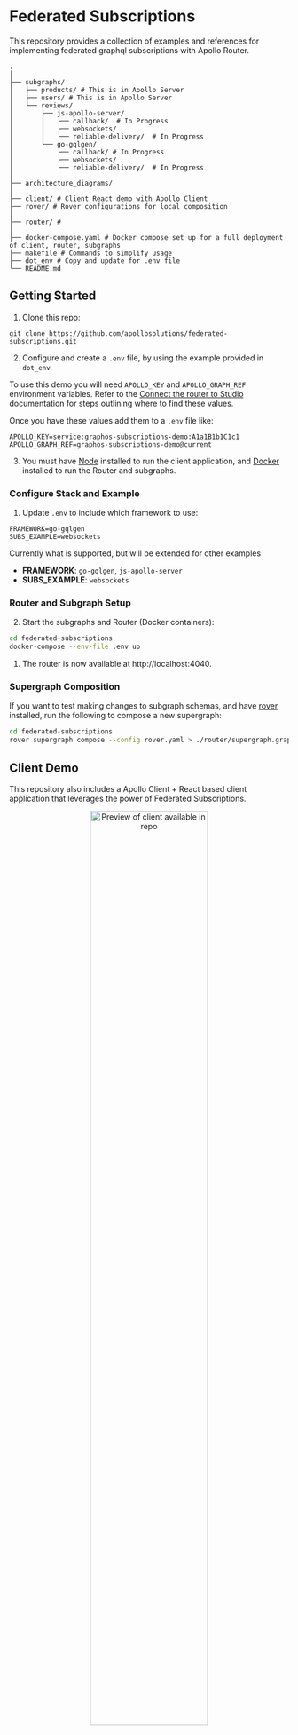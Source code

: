 # Federated Subscriptions

This repository provides a collection of examples and references for implementing federated graphql subscriptions with Apollo Router.

```shell
.
│
├── subgraphs/
│   ├── products/ # This is in Apollo Server
│   ├── users/ # This is in Apollo Server
│   └── reviews/
│       ├── js-apollo-server/
│       │   ├── callback/  # In Progress
│       │   ├── websockets/
│       │   └── reliable-delivery/  # In Progress
│       └── go-gqlgen/
│           ├── callback/ # In Progress
│           ├── websockets/
│           └── reliable-delivery/  # In Progress
│
├── architecture_diagrams/
│
├── client/ # Client React demo with Apollo Client
├── rover/ # Rover configurations for local composition
│
├── router/ #
│
├── docker-compose.yaml # Docker compose set up for a full deployment of client, router, subgraphs
├── makefile # Commands to simplify usage
├── dot_env # Copy and update for .env file
└── README.md
```

## Getting Started
1) Clone this repo:

```
git clone https://github.com/apollosolutions/federated-subscriptions.git
```


2) Configure and create a `.env` file, by using the example provided in `dot_env`

To use this demo you will need `APOLLO_KEY` and `APOLLO_GRAPH_REF` environment variables. Refer to the [Connect the router to Studio](https://www.apollographql.com/docs/router/managed-federation/setup/#4-connect-the-router-to-studio) documentation for steps outlining where to find these values.

Once you have these values add them to a `.env` file like:

```env
APOLLO_KEY=service:graphos-subscriptions-demo:A1a1B1b1C1c1
APOLLO_GRAPH_REF=graphos-subscriptions-demo@current
```

3) You must have [Node](https://nodejs.org/) installed to run the client application, and [Docker](https://www.docker.com) installed to run the Router and subgraphs.

### Configure Stack and Example
1) Update `.env` to include which framework to use:

```env
FRAMEWORK=go-gqlgen
SUBS_EXAMPLE=websockets
```

Currently what is supported, but will be extended for other examples
- **FRAMEWORK**: `go-gqlgen`, `js-apollo-server`
- **SUBS_EXAMPLE**: `websockets`

### Router and Subgraph Setup

2) Start the subgraphs and Router (Docker containers):

```bash
cd federated-subscriptions
docker-compose --env-file .env up
```

1) The router is now available at http://localhost:4040.

### Supergraph Composition

If you want to test making changes to subgraph schemas, and have [rover](https://www.apollographql.com/docs/rover) installed, run the following to compose a new supergraph:

```bash
cd federated-subscriptions
rover supergraph compose --config rover.yaml > ./router/supergraph.graphql
```

## Client Demo
This repository also includes a Apollo Client + React based client application that leverages the power of Federated Subscriptions.

<div align="center">
  <img src="https://github.com/apollosolutions/se-subscription-demo/raw/main/client/public/demo.png" width="65%" alt="Preview of client available in repo">
</div>

If using docker-compose, the UI is accessible at `http://localhost:3000`. 

## Related Content
- [Lossless Subscription Example](https://github.com/apollosolutions/lossless_subscription) - This is an example implementation for reliable delivery using a identifier
